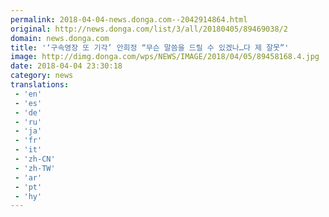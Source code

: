 ```yaml
---
permalink: 2018-04-04-news.donga.com--2042914864.html
original: http://news.donga.com/list/3/all/20180405/89469038/2
domain: news.donga.com
title: '‘구속영장 또 기각’ 안희정 “무슨 말씀을 드릴 수 있겠나…다 제 잘못”'
image: http://dimg.donga.com/wps/NEWS/IMAGE/2018/04/05/89458168.4.jpg
date: 2018-04-04 23:30:18
category: news
translations: 
 - 'en'
 - 'es'
 - 'de'
 - 'ru'
 - 'ja'
 - 'fr'
 - 'it'
 - 'zh-CN'
 - 'zh-TW'
 - 'ar'
 - 'pt'
 - 'hy'
---
```


